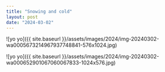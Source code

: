 ```yaml
---
title: "Snowing and cold"
layout: post
date: "2024-03-02"
---
```


![yo yo]({{ site.baseurl }}/assets/images/2024/img-20240302-wa0005673214967937748841-576x1024.jpg)

![yo yo]({{ site.baseurl }}/assets/images/2024/img-20240302-wa000652901067060067833-1024x576.jpg)

